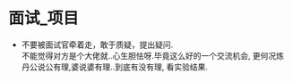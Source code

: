 # 面试_项目  
- 不要被面试官牵着走，敢于质疑，提出疑问.  
不能觉得对方是个大佬就..心生胆怯呀.毕竟这么好的一个交流机会, 更何况炼丹公说公有理,婆说婆有理..到底有没有理, 看实验结果.  
